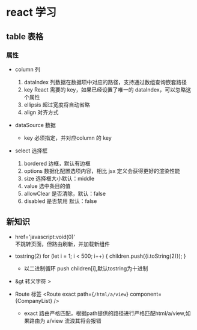 # react 学习

## table 表格

### 属性

- column 列
    1. dataIndex  列数据在数据项中对应的路径，支持通过数组查询嵌套路径
    2. key        React 需要的 key，如果已经设置了唯一的 dataIndex，可以忽略这个属性
    3. ellipsis   超过宽度将自动省略
    4. align      对齐方式

- dataSource 数据
    - key        必须指定，并对应column 的 key

- select 选择框
    1. bordered   边框，默认有边框
    2. options    数据化配置选项内容，相比 jsx 定义会获得更好的渲染性能
    3. size       选择框大小默认：middle
    4. value      选中条目的值
    5. allowClear 是否清除，默认：false
    6. disabled   是否禁用 默认：false

## 新知识

- href='javascript:void(0)'  
    不跳转页面，但路由刷新，并加载新组件

- tostring(2)
    for (let i = 1; i < 500; i++) {
            children.push({i.toString(2)});
    }
    * 以二进制循环 push children[i],默认tostring为十进制

- &gt 转义字符 >

- Route 标签
    <Route exact path={`/html/a/view`} component={CompanyList} />
    * exact 路由严格匹配，根据path提供的路径进行严格匹配html/a/view,如果路由为 a/view 流浪其将会报错
